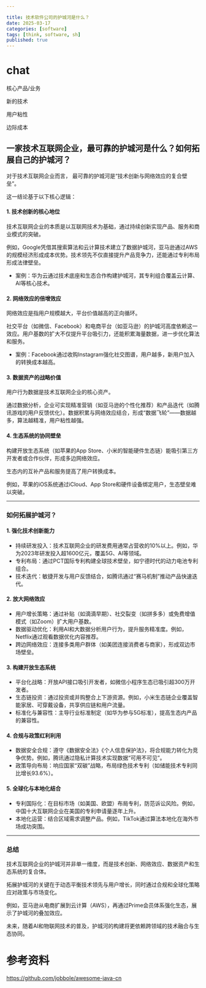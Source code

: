 ```yaml
---

title: 技术软件公司的护城河是什么？
date: 2025-03-17
categories: [software]
tags: [think, software, sh]
published: true
---
```






# chat

核心产品/业务

新的技术

用户粘性

边际成本

## 一家技术互联网企业，最可靠的护城河是什么？如何拓展自己的护城河？

对于技术互联网企业而言， 最可靠的护城河是“技术创新与网络效应的复合壁垒”。

这一结论基于以下核心逻辑：

#### 1. 技术创新的核心地位
技术互联网企业的本质是以互联网技术为基础，通过持续创新实现产品、服务和商业模式的突破。

例如，Google凭借其搜索算法和云计算技术建立了数据护城河，亚马逊通过AWS的规模经济形成成本优势。技术领先不仅直接提升产品竞争力，还能通过专利布局形成法律壁垒。  
- 案例：华为云通过技术底座和生态合作构建护城河，其专利组合覆盖云计算、AI等核心技术。

#### 2. 网络效应的倍增效应

网络效应是指用户规模越大，平台价值越高的正向循环。

社交平台（如微信、Facebook）和电商平台（如亚马逊）的护城河高度依赖这一效应。用户基数的扩大不仅提升平台吸引力，还能积累海量数据，进一步优化算法和服务。  
- 案例：Facebook通过收购Instagram强化社交图谱，用户越多，新用户加入的转换成本越高。

#### 3. 数据资产的战略价值

用户行为数据是技术互联网企业的核心资产。

通过数据分析，企业可实现精准营销（如亚马逊的个性化推荐）和产品迭代（如腾讯游戏的用户反馈优化）。数据积累与网络效应结合，形成“数据飞轮”——数据越多，算法越精准，用户粘性越强。

#### 4. 生态系统的协同壁垒

构建开放生态系统（如苹果的App Store、小米的智能硬件生态链）能吸引第三方开发者或合作伙伴，形成多边网络效应。

生态内的互补产品和服务提高了用户转换成本。

例如，苹果的iOS系统通过iCloud、App Store和硬件设备绑定用户，生态壁垒难以突破。

---

### 如何拓展护城河？

#### 1. 强化技术创新能力
- 持续研发投入：技术互联网企业的研发费用通常占营收的10%以上。例如，华为2023年研发投入超1600亿元，覆盖5G、AI等领域。  
- 专利布局：通过PCT国际专利构建全球技术壁垒，如宁德时代的动力电池专利组合。  
- 技术迭代：敏捷开发与用户反馈结合，如腾讯通过“赛马机制”推动产品快速迭代。

#### 2. 放大网络效应
- 用户增长策略：通过补贴（如滴滴早期）、社交裂变（如拼多多）或免费增值模式（如Zoom）扩大用户基数。  
- 数据驱动优化：利用AI和大数据分析用户行为，提升服务精准度。例如，Netflix通过观看数据优化内容推荐。  
- 跨边网络效应：连接多类用户群体（如美团连接消费者与商家），形成双边市场壁垒。

#### 3. 构建开放生态系统
- 平台化战略：开放API接口吸引开发者，如微信小程序生态已吸引超300万开发者。  
- 生态链投资：通过投资或并购整合上下游资源。例如，小米生态链企业覆盖智能家居、可穿戴设备，共享供应链和用户流量。  
- 标准化与兼容性：主导行业标准制定（如华为参与5G标准），提高生态内产品的兼容性。

#### 4. 合规与政策红利利用
- 数据安全合规：遵守《数据安全法》《个人信息保护法》，将合规能力转化为竞争优势。例如，腾讯通过隐私计算技术实现数据“可用不可见”。  
- 政策导向布局：响应国家“双碳”战略，布局绿色技术专利（如储能技术专利同比增长93.6%）。  

#### 5. 全球化与本地化结合
- 专利国际化：在目标市场（如美国、欧盟）布局专利，防范诉讼风险。例如，中国十大互联网企业在美国的专利申请量逐年上升。  
- 本地化运营：结合区域需求调整产品。例如，TikTok通过算法本地化在海外市场成功突围。

---

### 总结

技术互联网企业的护城河并非单一维度，而是技术创新、网络效应、数据资产和生态系统的复合体。

拓展护城河的关键在于动态平衡技术领先与用户增长，同时通过合规和全球化策略应对政策与市场变化。

例如，亚马逊从电商扩展到云计算（AWS），再通过Prime会员体系强化生态，展示了护城河的叠加效应。

未来，随着AI和物联网技术的普及，护城河的构建将更依赖跨领域的技术融合与生态协同。


# 参考资料

https://github.com/jobbole/awesome-java-cn

